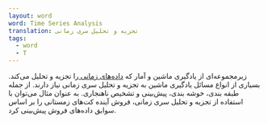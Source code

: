 ```yaml
---
layout: word
word: Time Series Analysis
translation: تجزیه و تحلیل سری زمانی
tags:
  - word
  - T
---
```

زیرمجموعه‌ای از یادگیری ماشین و آمار که [داده‌های زمانی ](/t/temporal_data)را تجزیه و تحلیل می‌کند. بسیاری از انواع مسائل یادگیری ماشین به تجزیه و تحلیل سری زمانی نیاز دارند. از جمله طبقه بندی، خوشه بندی، پیش‌بینی و تشخیص ناهنجاری. به عنوان مثال می‌توان با استفاده از تجزیه و تحلیل سری زمانی، فروش آینده کت‌های زمستانی را بر اساس سوابق داده‌های فروش پیش‌بینی کرد.